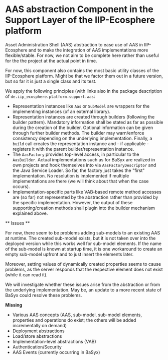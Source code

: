 # AAS abstraction Component in the Support Layer of the IIP-Ecosphere platform

Asset Administration Shell (AAS) abstraction to ease use of AAS in IIP-Ecosphere and to make the integration
of AAS implementations more flexible/stable. For now, we not aim to be complete here rather than useful for the the 
project at the actual point in time. 

For now, this component also contains the most basic utility classes of the 
IIP-Ecosphere platform. Might be that we factor them out in a future version, but so far it is just a single class
and its test.

We apply the following principles (with links also in the package description of ``de.iip_ecosphere.platform.support.aas``:
 - Representation instances like ``Aas`` or ``SubModel`` are wrappers for the implementing instances (of an external library).
 - Representation instances are created through builders (following the builder pattern). Mandatory information shall be stated as far as possible during the creation of the builder. Optional information can be given through further builder methods. The builder may warn/enforce consistency depending on the underlying implementation. Finally, a ``build`` call creates the representation instance and - if applicable - registers it with the parent builder/representation instance.
 - The ``AasFactory`` provides top-level access, in particular to the ``AasBuilder``. Actual implementations such as for BaSyx are realized in own projects and hook themselves into via ``AasFactoryDescriptor`` and the Java Service Loader. So far, the factory just takes the "first" implementation. No resolution is implemented if multiple implementations are there (we will think about that when the case occurs).
 - Implementation-specific parts like VAB-based remote method accesses are (so far) not represented by the abstraction rather than provided by the specific implementation. However, the output of these supporting/creation methods shall plugin into the builder mechanism explained above.
 
** Issues **
 
For now, there seem to be problems adding sub-models to an existing AAS at runtime. The created sub-model exists, but 
it is not taken over into the deployed version while this works well for sub-model elements. If the name of the 
sub-model is known at startup time, it is one workaround to create an empty sub-model upfront and to just insert the 
elements later.

Moreover, setting values of dynamically created properties seems to cause problems, as the server responds that the
respective element does not exist (while it can read it).

We will investigate whether these issues arise from the abstraction or from the underlying implementation. May be, an
update to a more recent state of BaSyx could resolve these problems.

**Missing**
- Various AAS concepts (AAS, sub-model, sub-model elements, properties and operations do exist; the others will be added incrementally on demand)
- Deployment abstractions
- Load/store abstractions
- Implementation-level abstractions (VAB)
- Authentication/Security
- AAS Events (currently occurring in BaSyx)
